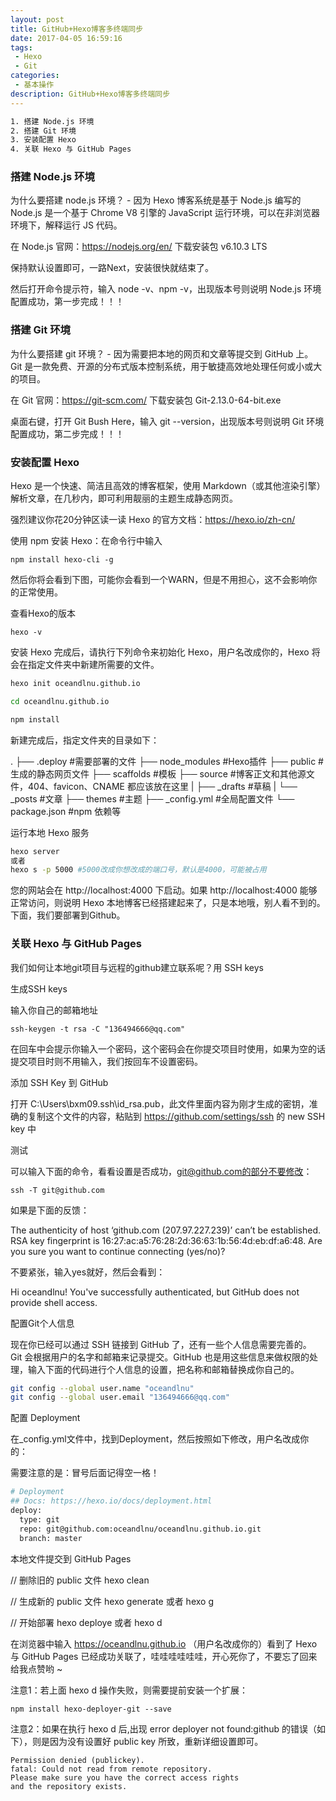 ```yaml
---
layout: post
title: GitHub+Hexo博客多终端同步
date: 2017-04-05 16:59:16
tags:
 - Hexo
 - Git
categories:
 - 基本操作
description: GitHub+Hexo博客多终端同步
---
```


```bash
1. 搭建 Node.js 环境 
2. 搭建 Git 环境 
3. 安装配置 Hexo 
4. 关联 Hexo 与 GitHub Pages 
```

### 搭建 Node.js 环境

为什么要搭建 node.js 环境？ - 因为 Hexo 博客系统是基于 Node.js 编写的
Node.js 是一个基于 Chrome V8 引擎的 JavaScript 运行环境，可以在非浏览器环境下，解释运行 JS 代码。

在 Node.js 官网：https://nodejs.org/en/ 下载安装包 v6.10.3 LTS

保持默认设置即可，一路Next，安装很快就结束了。

然后打开命令提示符，输入 node -v、npm -v，出现版本号则说明 Node.js 环境配置成功，第一步完成！！！

### 搭建 Git 环境

为什么要搭建 git 环境？ - 因为需要把本地的网页和文章等提交到 GitHub 上。
Git 是一款免费、开源的分布式版本控制系统，用于敏捷高效地处理任何或小或大的项目。

在 Git 官网：https://git-scm.com/ 下载安装包 Git-2.13.0-64-bit.exe



桌面右键，打开 Git Bush Here，输入 git --version，出现版本号则说明 Git 环境配置成功，第二步完成！！！

### 安装配置 Hexo

Hexo 是一个快速、简洁且高效的博客框架，使用 Markdown（或其他渲染引擎）解析文章，在几秒内，即可利用靓丽的主题生成静态网页。

强烈建议你花20分钟区读一读 Hexo 的官方文档：https://hexo.io/zh-cn/



使用 npm 安装 Hexo：在命令行中输入

	npm install hexo-cli -g

然后你将会看到下图，可能你会看到一个WARN，但是不用担心，这不会影响你的正常使用。



查看Hexo的版本

	hexo -v

安装 Hexo 完成后，请执行下列命令来初始化 Hexo，用户名改成你的，Hexo 将会在指定文件夹中新建所需要的文件。

```bash
hexo init oceandlnu.github.io

cd oceandlnu.github.io

npm install
```

新建完成后，指定文件夹的目录如下：

.
├── .deploy         #需要部署的文件
├── node_modules    #Hexo插件
├── public          #生成的静态网页文件
├── scaffolds       #模板
├── source          #博客正文和其他源文件，404、favicon、CNAME 都应该放在这里
| ├── _drafts       #草稿
| └── _posts        #文章
├── themes          #主题
├── _config.yml     #全局配置文件
└── package.json    #npm 依赖等

运行本地 Hexo 服务
```bash
hexo server
或者
hexo s -p 5000 #5000改成你想改成的端口号，默认是4000，可能被占用
```
您的网站会在 http://localhost:4000 下启动。如果 http://localhost:4000 能够正常访问，则说明 Hexo 本地博客已经搭建起来了，只是本地哦，别人看不到的。下面，我们要部署到Github。

### 关联 Hexo 与 GitHub Pages

我们如何让本地git项目与远程的github建立联系呢？用 SSH keys

生成SSH keys

输入你自己的邮箱地址

	ssh-keygen -t rsa -C "136494666@qq.com"

在回车中会提示你输入一个密码，这个密码会在你提交项目时使用，如果为空的话提交项目时则不用输入，我们按回车不设置密码。

添加 SSH Key 到 GitHub

打开 C:\Users\bxm09\.ssh\id_rsa.pub，此文件里面内容为刚才生成的密钥，准确的复制这个文件的内容，粘贴到 https://github.com/settings/ssh 的 new SSH key 中

测试

可以输入下面的命令，看看设置是否成功，git@github.com的部分不要修改：

	ssh -T git@github.com

如果是下面的反馈：

The authenticity of host ‘github.com (207.97.227.239)’ can’t be established. 
RSA key fingerprint is 16:27:ac:a5:76:28:2d:36:63:1b:56:4d:eb:df:a6:48. 
Are you sure you want to continue connecting (yes/no)?

不要紧张，输入yes就好，然后会看到：

Hi oceandlnu! You've successfully authenticated, but GitHub does not provide shell access.

配置Git个人信息

现在你已经可以通过 SSH 链接到 GitHub 了，还有一些个人信息需要完善的。 
Git 会根据用户的名字和邮箱来记录提交。GitHub 也是用这些信息来做权限的处理，输入下面的代码进行个人信息的设置，把名称和邮箱替换成你自己的。
```bash
git config --global user.name "oceandlnu"
git config --global user.email "136494666@qq.com"
```
配置 Deployment

在_config.yml文件中，找到Deployment，然后按照如下修改，用户名改成你的：

需要注意的是：冒号后面记得空一格！
```bash
# Deployment
## Docs: https://hexo.io/docs/deployment.html
deploy:
  type: git
  repo: git@github.com:oceandlnu/oceandlnu.github.io.git
  branch: master
```
本地文件提交到 GitHub Pages

// 删除旧的 public 文件
hexo clean

// 生成新的 public 文件
hexo generate
或者
hexo g

// 开始部署
hexo deploye
或者
hexo d

在浏览器中输入 https://oceandlnu.github.io （用户名改成你的）看到了 Hexo 与 GitHub Pages 已经成功关联了，哇哇哇哇哇哇，开心死你了，不要忘了回来给我点赞哟 ~

注意1：若上面 hexo d 操作失败，则需要提前安装一个扩展：

	npm install hexo-deployer-git --save

注意2：如果在执行 hexo d 后,出现 error deployer not found:github 的错误（如下），则是因为没有设置好 public key 所致，重新详细设置即可。
```
Permission denied (publickey). 
fatal: Could not read from remote repository. 
Please make sure you have the correct access rights 
and the repository exists.
```